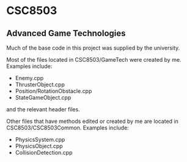 # CSC8503

## Advanced Game Technologies

Much of the base code in this project was supplied by the university.

Most of the files located in CSC8503/GameTech were created by me. Examples include:

- Enemy.cpp
- ThrusterObject.cpp
- Position/RotationObstacle.cpp
- StateGameObject.cpp

and the relevant header files.

Other files that have methods edited or created by me are located in CSC8503/CSC8503Common.
Examples include:

- PhysicsSystem.cpp
- PhysicsObject.cpp
- CollisionDetection.cpp
